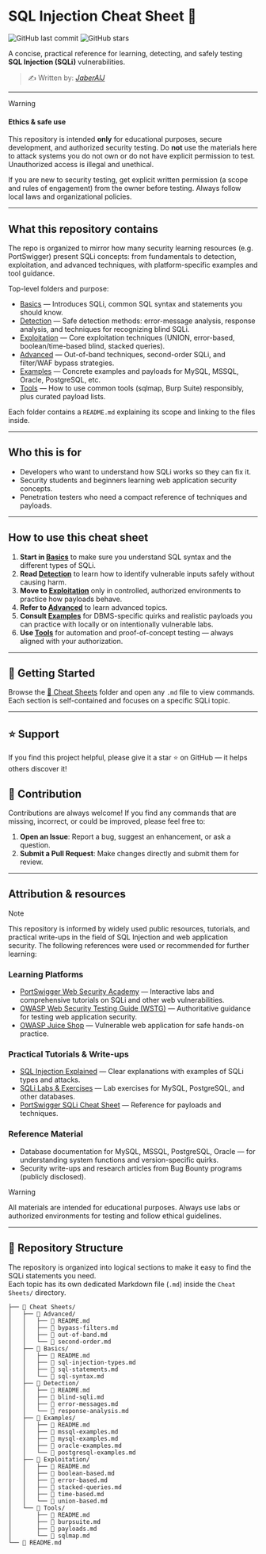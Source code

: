 # SQL Injection Cheat Sheet 📘

![GitHub last commit](https://img.shields.io/github/last-commit/JaberAlJ/sqli-cheat-sheet)
![GitHub stars](https://img.shields.io/github/stars/JaberAlJ/sqli-cheat-sheet?style=social)

A concise, practical reference for learning, detecting, and safely testing **SQL Injection (SQLi)** vulnerabilities.

> ✍️ Written by: [*JaberAlJ*](https://github.com/JaberAlJ)

---

> [!WARNING]
> #### **Ethics & safe use**
> This repository is intended **only** for educational purposes, secure development, and authorized security testing. Do **not** use the materials here to attack systems you do not own or do not have explicit permission to test. Unauthorized access is illegal and unethical.
>
>If you are new to security testing, get explicit written permission (a scope and rules of engagement) from the owner before testing. Always follow local laws and organizational policies.

---

## What this repository contains

The repo is organized to mirror how many security learning resources (e.g. PortSwigger) present SQLi concepts: from fundamentals to detection, exploitation, and advanced techniques, with platform-specific examples and tool guidance.

Top-level folders and purpose:

* [Basics](Cheat%20Sheets/Basics/README.md) — Introduces SQLi, common SQL syntax and statements you should know.
* [Detection](Cheat%20Sheets/Detection/README.md) — Safe detection methods: error-message analysis, response analysis, and techniques for recognizing blind SQLi.
* [Exploitation](Cheat%20Sheets/Exploitation/README.md) — Core exploitation techniques (UNION, error-based, boolean/time-based blind, stacked queries).
* [Advanced](Cheat%20Sheets/Advanced/README.md) — Out-of-band techniques, second-order SQLi, and filter/WAF bypass strategies.
* [Examples](Cheat%20Sheets/Examples/README.md) — Concrete examples and payloads for MySQL, MSSQL, Oracle, PostgreSQL, etc.
* [Tools](Cheat%20Sheets/Tools/README.md) — How to use common tools (sqlmap, Burp Suite) responsibly, plus curated payload lists.

Each folder contains a `README.md` explaining its scope and linking to the files inside.

---

## Who this is for

* Developers who want to understand how SQLi works so they can fix it.
* Security students and beginners learning web application security concepts.
* Penetration testers who need a compact reference of techniques and payloads.

---

## How to use this cheat sheet

1. **Start in [Basics](Cheat%20Sheets/Basics/README.md)** to make sure you understand SQL syntax and the different types of SQLi.
2. **Read [Detection](Cheat%20Sheets/Detection/README.md)** to learn how to identify vulnerable inputs safely without causing harm.
3. **Move to [Exploitation](Cheat%20Sheets/Exploitation/README.md)** only in controlled, authorized environments to practice how payloads behave.
4. **Refer to [Advanced](Cheat%20Sheets/Advanced/README.md)** to learn advanced topics.
5. **Consult [Examples](Cheat%20Sheets/Examples/README.md)** for DBMS-specific quirks and realistic payloads you can practice with locally or on intentionally vulnerable labs.
6. **Use [Tools](Cheat%20Sheets/Tools/README.md)** for automation and proof-of-concept testing — always aligned with your authorization.

---

## 🚀 Getting Started
Browse the [📂 Cheat Sheets](./Cheat%20Sheets) folder and open any `.md` file to view commands.  
Each section is self-contained and focuses on a specific SQLi topic.

---

## ⭐ Support
If you find this project helpful, please give it a star ⭐ on GitHub — it helps others discover it!

## 👋 Contribution

Contributions are always welcome! If you find any commands that are missing, incorrect, or could be improved, please feel free to:

1. **Open an Issue**: Report a bug, suggest an enhancement, or ask a question.
2. **Submit a Pull Request**: Make changes directly and submit them for review.

---

## Attribution & resources

> [!NOTE]
> This repository is informed by widely used public resources, tutorials, and practical write-ups in the field of SQL Injection and web application security. The following references were used or recommended for further learning:

### Learning Platforms
- [PortSwigger Web Security Academy](https://portswigger.net/web-security) — Interactive labs and comprehensive tutorials on SQLi and other web vulnerabilities.
- [OWASP Web Security Testing Guide (WSTG)](https://owasp.org/www-project-web-security-testing-guide/) — Authoritative guidance for testing web application security.
- [OWASP Juice Shop](https://owasp.org/www-project-juice-shop/) — Vulnerable web application for safe hands-on practice.

### Practical Tutorials & Write-ups
- [SQL Injection Explained](https://www.acunetix.com/websitesecurity/sql-injection/) — Clear explanations with examples of SQLi types and attacks.
- [SQLi Labs & Exercises](https://github.com/Audi-1/sqli-labs) — Lab exercises for MySQL, PostgreSQL, and other databases.
- [PortSwigger SQLi Cheat Sheet](https://portswigger.net/web-security/sql-injection/cheat-sheet) — Reference for payloads and techniques.

### Reference Material
- Database documentation for MySQL, MSSQL, PostgreSQL, Oracle — for understanding system functions and version-specific quirks.
- Security write-ups and research articles from Bug Bounty programs (publicly disclosed).

> [!WARNING]
> All materials are intended for educational purposes. Always use labs or authorized environments for testing and follow ethical guidelines.

---

## 📂 Repository Structure

The repository is organized into logical sections to make it easy to find the SQLi statements you need.  
Each topic has its own dedicated Markdown file (`.md`) inside the `Cheat Sheets/` directory.

```text
├── 📁 Cheat Sheets/
│   ├── 📁 Advanced/
│   │   ├── 📖 README.md
│   │   ├── 📝 bypass-filters.md
│   │   ├── 📝 out-of-band.md
│   │   └── 📝 second-order.md
│   ├── 📁 Basics/
│   │   ├── 📖 README.md
│   │   ├── 📝 sql-injection-types.md
│   │   ├── 📝 sql-statements.md
│   │   └── 📝 sql-syntax.md
│   ├── 📁 Detection/
│   │   ├── 📖 README.md
│   │   ├── 📝 blind-sqli.md
│   │   ├── 📝 error-messages.md
│   │   └── 📝 response-analysis.md
│   ├── 📁 Examples/
│   │   ├── 📖 README.md
│   │   ├── 📝 mssql-examples.md
│   │   ├── 📝 mysql-examples.md
│   │   ├── 📝 oracle-examples.md
│   │   └── 📝 postgresql-examples.md
│   ├── 📁 Exploitation/
│   │   ├── 📖 README.md
│   │   ├── 📝 boolean-based.md
│   │   ├── 📝 error-based.md
│   │   ├── 📝 stacked-queries.md
│   │   ├── 📝 time-based.md
│   │   └── 📝 union-based.md
│   └── 📁 Tools/
│       ├── 📖 README.md
│       ├── 📝 burpsuite.md
│       ├── 📝 payloads.md
│       └── 📝 sqlmap.md
└── 📖 README.md
```
